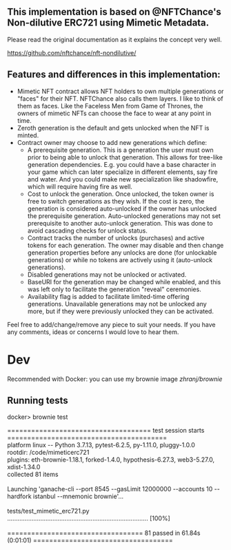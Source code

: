 ## This implementation is based on @NFTChance's Non-dilutive ERC721 using Mimetic Metadata.

Please read the original documentation as it explains the concept very well.

https://github.com/nftchance/nft-nondilutive/

## Features and differences in this implementation:

- Mimetic NFT contract allows NFT holders to own multiple generations or "faces" for their NFT. NFTChance also calls them layers. I like to think of them as faces. Like the Faceless Men from Game of Thrones, the owners of mimetic NFTs can choose the face to wear at any point in time.
- Zeroth generation is the default and gets unlocked when the NFT is minted.
- Contract owner may choose to add new generations which define:
  - A prerequisite generation. This is a generation the user must own prior to being able to unlock that generation. This allows for tree-like generation dependencies. E.g. you could have a base character in your game which can later specialize in different elements, say fire and water. And you could make new specialization like shadowfire, which will require having fire as well.
  - Cost to unlock the generation. Once unlocked, the token owner is free to switch generations as they wish. If the cost is zero, the generation is considered auto-unlocked if the owner has unlocked the prerequisite generation. Auto-unlocked generations may not set prerequisite to another auto-unlock generation. This was done to avoid cascading checks for unlock status.
  - Contract tracks the number of unlocks (purchases) and active tokens for each generation. The owner may disable and then change generation properties before any unlocks are done (for unlockable generations) or while no tokens are actively using it (auto-unlock generations).
  - Disabled generations may not be unlocked or activated.
  - BaseURI for the generation may be changed while enabled, and this was left only to facilitate the generation "reveal" ceremonies.
  - Availability flag is added to facilitate limited-time offering generations. Unavailable generations may not be unlocked any more, but if they were previously unlocked they can be activated.

Feel free to add/change/remove any piece to suit your needs. If you have any comments, ideas or concerns I would love to hear them.

#

# Dev

Recommended with Docker: you can use my brownie image _zhranj/brownie_

## Running tests

docker> brownie test

==================================== test session starts ========================================\
platform linux -- Python 3.7.13, pytest-6.2.5, py-1.11.0, pluggy-1.0.0\
rootdir: /code/mimeticerc721\
plugins: eth-brownie-1.18.1, forked-1.4.0, hypothesis-6.27.3, web3-5.27.0, xdist-1.34.0\
collected 81 items\
\
Launching 'ganache-cli --port 8545 --gasLimit 12000000 --accounts 10 --hardfork istanbul --mnemonic brownie'...\
\
tests/test_mimetic_erc721.py ................................................................................. [100%]\
\
================================== 81 passed in 61.84s (0:01:01) ===================================
